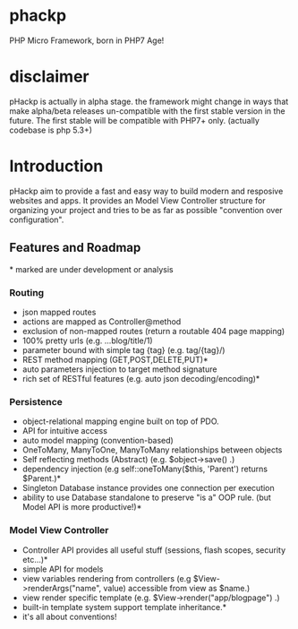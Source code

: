 # phackp
PHP Micro Framework, born in PHP7 Age!

# disclaimer

pHackp is actually in alpha stage.
the framework might change in ways that make alpha/beta releases un-compatible with the first stable version in the future.
The first stable will be compatible with PHP7+ only. (actually codebase is php 5.3+)

# Introduction
pHackp aim to provide a fast and easy way to build modern and resposive websites and apps.
It provides an Model View Controller structure for organizing your project and tries to be as far as possible "convention over configuration".


## Features and Roadmap
\* marked are under development or analysis
### Routing
  * json mapped routes
  * actions are mapped as Controller@method
  * exclusion of non-mapped routes (return a routable 404 page mapping)
  * 100% pretty urls (e.g. ...blog/title/1)
  * parameter bound with simple tag {tag} (e.g. tag/{tag}/)
  * REST method mapping (GET,POST,DELETE,PUT)*
  * auto parameters injection to target method signature
  * rich set of RESTful features (e.g. auto json decoding/encoding)*

### Persistence
   * object-relational mapping engine built on top of PDO.
   * API for intuitive access
   * auto model mapping (convention-based)
   * OneToMany, ManyToOne, ManyToMany relationships between objects
   * Self reflecting methods (Abstract) (e.g. $object->save() .)
   * dependency injection (e.g self::oneToMany($this, 'Parent') returns $Parent.)*
   * Singleton Database instance provides one connection per execution
   * ability to use Database standalone to preserve "is a" OOP rule. (but Model API is more productive!)*
   
### Model View Controller
  * Controller API provides all useful stuff (sessions, flash scopes, security etc...)*
  * simple API for models
  * view variables rendering from controllers (e.g $View->renderArgs("name", value) accessible from view as $name.)
  * view render specific template (e.g. $View->render("app/blogpage") .)
  * built-in template system support template inheritance.*
  * it's all about conventions!
